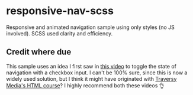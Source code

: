 # responsive-nav-scss
Responsive and animated navigation sample using only styles (no JS involved). SCSS used clarity and efficiency.

## Credit where due

This sample uses an idea I first saw in [this video](https://www.youtube.com/watch?v=8QKOaTYvYUA&t=1474s) to toggle the state of navigation with a checkbox input. I can't be 100% sure, since this is now a widely used solution, but I think it might have originated with [Traversy Media's HTML course](https://www.youtube.com/watch?v=DZg6UfS5zYg&t=1597s)? I highly recommend both these videos :ok_hand:
